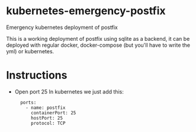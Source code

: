 # kubernetes-emergency-postfix
Emergency kubernetes deployment of postfix

This is a working deployment of postfix using sqlite as a backend, it can be deployed with regular docker, docker-compose (but you'll have to write the yml) or kubernetes.

# Instructions
* Open port 25
In kubernetes we just add this:

        ports: 
          - name: postfix
            containerPort: 25
            hostPort: 25
            protocol: TCP

